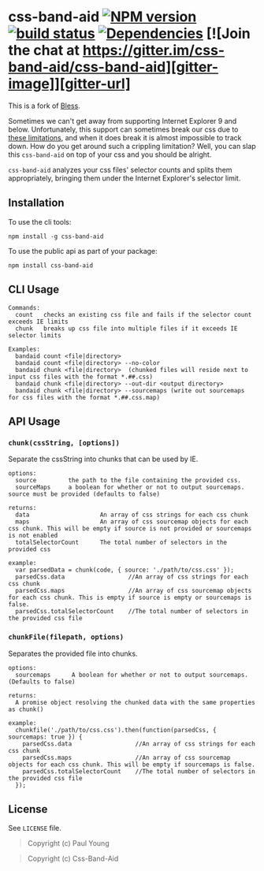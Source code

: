 # css-band-aid [![NPM version][npm-image]][npm-url] [![build status][travis-image]][travis-url] [![Dependencies][dependencies-image]][dependencies-url] [![Join the chat at https://gitter.im/css-band-aid/css-band-aid][gitter-image]][gitter-url]

This is a fork of [Bless](http://blesscss.com). 

Sometimes we can't get away from supporting Internet Explorer 9 and below. Unfortunately, this support can sometimes break our css due to [these limitations](http://blogs.msdn.com/b/ieinternals/archive/2011/05/14/10164546.aspx), and when it does break it is almost impossible to track down. How do you get around such a crippling limitation? Well, you can slap this `css-band-aid` on top of your css and you should be alright.

`css-band-aid` analyzes your css files' selector counts and splits them appropriately, bringing them under the Internet Explorer's selector limit.

## Installation

To use the cli tools:
```
npm install -g css-band-aid
```

To use the public api as part of your package:
```
npm install css-band-aid
```

## CLI Usage

```
Commands:
  count   checks an existing css file and fails if the selector count exceeds IE limits
  chunk   breaks up css file into multiple files if it exceeds IE selector limits

Examples:
  bandaid count <file|directory>
  bandaid count <file|directory> --no-color
  bandaid chunk <file|directory>  (chunked files will reside next to input css files with the format *.##.css)
  bandaid chunk <file|directory> --out-dir <output directory>
  bandaid chunk <file|directory> --sourcemaps (write out sourcemaps for css files with the format *.##.css.map)
```

## API Usage

### `chunk(cssString, [options])`
Separate the cssString into chunks that can be used by IE.
```
options:
  source         the path to the file containing the provided css.
  sourceMaps     a boolean for whether or not to output sourcemaps. source must be provided (defaults to false)

returns:
  data                    An array of css strings for each css chunk
  maps                    An array of css sourcemap objects for each css chunk. This will be empty if source is not provided or sourcemaps is not enabled
  totalSelectorCount      The total number of selectors in the provided css

example:
  var parsedData = chunk(code, { source: './path/to/css.css' });
  parsedCss.data                  //An array of css strings for each css chunk
  parsedCss.maps                  //An array of css sourcemap objects for each css chunk. This is empty if source is empty or sourcemaps is false.
  parsedCss.totalSelectorCount    //The total number of selectors in the provided css file
```

### `chunkFile(filepath, options)`
Separates the provided file into chunks.
```
options:
  sourcemaps      A boolean for whether or not to output sourcemaps. (Defaults to false)

returns:
  A promise object resolving the chunked data with the same properties as chunk()

example:
  chunkfile('./path/to/css.css').then(function(parsedCss, { sourcemaps: true }) {
    parsedCss.data                  //An array of css strings for each css chunk
    parsedCss.maps                  //An array of css sourcemap objects for each css chunk. This will be empty if sourcemaps is false.
    parsedCss.totalSelectorCount    //The total number of selectors in the provided css file
  });
```

## License

See `LICENSE` file.

> Copyright (c) Paul Young

> Copyright (c) Css-Band-Aid

[npm-url]: https://npmjs.org/package/css-band-aid
[npm-image]: http://img.shields.io/npm/v/css-band-aid.svg

[travis-url]: https://travis-ci.org/css-band-aid/css-band-aid
[travis-image]: https://travis-ci.org/css-band-aid/css-band-aid.svg?branch=master

[dependencies-url]: https://david-dm.org/css-band-aid/css-band-aid
[dependencies-image]: https://david-dm.org/css-band-aid/css-band-aid.svg

[gitter-image]: https://badges.gitter.im/Join%20Chat.svg
[gitter-url]: https://gitter.im/css-band-aid/css-band-aid
